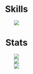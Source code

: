 <h1 align="center">Skills</h1>
<p align="center">
  <img src="https://skillicons.dev/icons?i=java,kotlin,cs,go,py,js,ts,nodejs,bash,powershell,spring,ktor,nestjs,fastapi,qt,nginx,hibernate,gradle,maven,vite,html,css,md,svg,react,nextjs,vue,materialui,bootstrap,bots,git,github,idea,androidstudio,visualstudio,vscode,autocad,heroku,vercel,figma,firebase,supabase,mongodb,mysql,postgres,sqlite,redis,linux,docker,wordpress,ps,ai&perline=12" />
</p>

<h1 align="center">Stats</h1>
<p align="center">
  <img src="https://github-readme-streak-stats.herokuapp.com?user=HeadcrabJ&theme=github-dark-blue&date_format=M%20j%5B%2C%20Y%5D" />
  <br />
  <img src="https://github-readme-stats.vercel.app/api?username=HeadcrabJ&show_icons=true&count_private=true&hide_border=false&hide_title=true&theme=github_dark" />
  <br />
  <img src="https://github-readme-stats.vercel.app/api/top-langs/?username=HeadcrabJ&hide_title=true&card_width=445&layout=compact&theme=github_dark&langs_count=10" />
</p>
